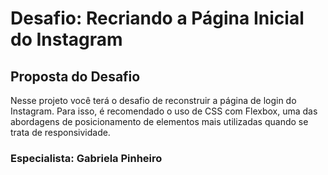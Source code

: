 # Desafio: Recriando a Página Inicial do Instagram

## Proposta do Desafio

Nesse projeto você terá o desafio de reconstruir a página de login do Instagram. Para isso, é recomendado o uso de CSS com Flexbox, uma das abordagens de posicionamento de elementos mais utilizadas quando se trata de responsividade.

### Especialista: Gabriela Pinheiro